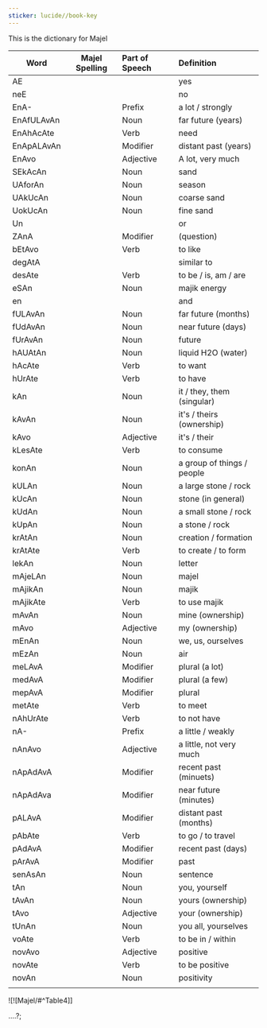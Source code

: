 ```yaml
---
sticker: lucide//book-key
---
```

This is the dictionary for Majel

| Word       | Majel Spelling | Part of Speech | Definition                 |
| ---------- | -------------- |:-------------- |:-------------------------- |
| AE         |                |                | yes                        |
| neE        |                |                | no                         |
| EnA-       |                | Prefix         | a lot / strongly           |
| EnAfULAvAn |                | Noun           | far future (years)         |
| EnAhAcAte  |                | Verb           | need                       |
| EnApALAvAn |                | Modifier       | distant past (years)       |
| EnAvo      |                | Adjective      | A lot, very much           |
| SEkAcAn    |                | Noun           | sand                       |
| UAforAn    |                | Noun           | season                     |
| UAkUcAn    |                | Noun           | coarse sand                |
| UokUcAn    |                | Noun           | fine sand                  |
| Un         |                |                | or                         |
| ZAnA       |                | Modifier       | (question)                 |
| bEtAvo     |                | Verb           | to like                    |
| degAtA     |                |                | similar to                 |
| desAte     |                | Verb           | to be / is, am / are       |
| eSAn       |                | Noun           | majik energy               |
| en         |                |                | and                        |
| fULAvAn    |                | Noun           | far future (months)        |
| fUdAvAn    |                | Noun           | near future (days)         |
| fUrAvAn    |                | Noun           | future                     |
| hAUAtAn    |                | Noun           | liquid H2O (water)         |
| hAcAte     |                | Verb           | to want                    |
| hUrAte     |                | Verb           | to have                    |
| kAn        |                | Noun           | it / they, them (singular) |
| kAvAn      |                | Noun           | it's / theirs (ownership)  |
| kAvo       |                | Adjective      | it's / their               |
| kLesAte    |                | Verb           | to consume                 |
| konAn      |                | Noun           | a group of things / people |
| kULAn      |                | Noun           | a large stone / rock       |
| kUcAn      |                | Noun           | stone (in general)         |
| kUdAn      |                | Noun           | a small stone / rock       |
| kUpAn      |                | Noun           | a stone / rock             |
| krAtAn     |                | Noun           | creation / formation       |
| krAtAte    |                | Verb           | to create / to form        |
| lekAn      |                | Noun           | letter                     |
| mAjeLAn    |                | Noun           | majel                      |
| mAjikAn    |                | Noun           | majik                      |
| mAjikAte   |                | Verb           | to use majik               |
| mAvAn      |                | Noun           | mine (ownership)           |
| mAvo       |                | Adjective      | my (ownership)             |
| mEnAn      |                | Noun           | we, us, ourselves          |
| mEzAn      |                | Noun           | air                        |
| meLAvA     |                | Modifier       | plural (a lot)             |
| medAvA     |                | Modifier       | plural (a few)             |
| mepAvA     |                | Modifier       | plural                     |
| metAte     |                | Verb           | to meet                    |
| nAhUrAte   |                | Verb           | to not have                |
| nA-        |                | Prefix         | a little / weakly          |
| nAnAvo     |                | Adjective      | a little, not very much    |
| nApAdAvA   |                | Modifier       | recent past (minuets)      |
| nApAdAva   |                | Modifier       | near future (minutes)      |
| pALAvA     |                | Modifier       | distant past (months)      |
| pAbAte     |                | Verb           | to go / to travel          |
| pAdAvA     |                | Modifier       | recent past (days)         |
| pArAvA     |                | Modifier       | past                       |
| senAsAn    |                | Noun           | sentence                   |
| tAn        |                | Noun           | you, yourself              |
| tAvAn      |                | Noun           | yours (ownership)          |
| tAvo       |                | Adjective      | your (ownership)           |
| tUnAn      |                | Noun           | you all, yourselves        |
| voAte      |                | Verb           | to be in / within          |
| novAvo     |                | Adjective      | positive                   |
| novAte     |                | Verb           | to be positive             |
| novAn      |                | Noun           | positivity                 |
|            |                |                |                            |


![![Majel/#^Table4]]




....?;